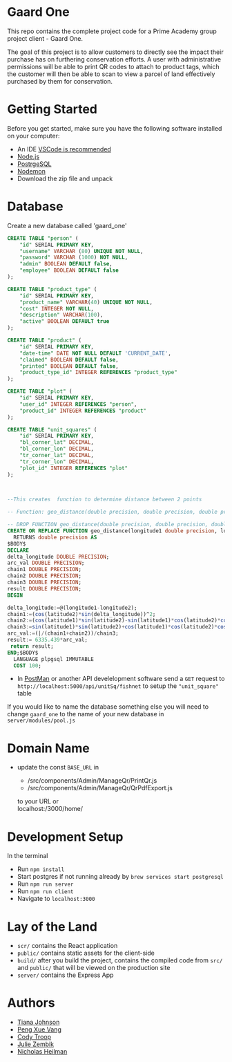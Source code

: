 
# Gaard One
This repo contains  the complete project code for a Prime Academy group project client - Gaard One.

The goal of this project is to allow customers to directly see the impact their purchase has on furthering conservation efforts.  A user with administrative permissions will be able to print QR codes to attach to product tags, which the customer will then be able to scan to view a parcel of land effectively purchased by them for conservation. 
 


# Getting Started
Before you get started, make sure you have the following software installed on your computer:

* An IDE [VSCode is recommended](https://code.visualstudio.com/)
* [Node.js](https://nodejs.org/en/)
* [PostrgeSQL](https://www.postgresql.org/)
* [Nodemon](https://nodemon.io/)
* Download the zip file and unpack

# Database 

Create a new database called 'gaard_one'

```SQL
CREATE TABLE "person" (
    "id" SERIAL PRIMARY KEY,
    "username" VARCHAR (80) UNIQUE NOT NULL,
    "password" VARCHAR (1000) NOT NULL,
    "admin" BOOLEAN DEFAULT false,
	"employee" BOOLEAN DEFAULT false
);

CREATE TABLE "product_type" (
	"id" SERIAL PRIMARY KEY,
	"product_name" VARCHAR(40) UNIQUE NOT NULL,
	"cost" INTEGER NOT NULL,
	"description" VARCHAR(100),
	"active" BOOLEAN DEFAULT true
);

CREATE TABLE "product" (
	"id" SERIAL PRIMARY KEY,
	"date-time" DATE NOT NULL DEFAULT 'CURRENT_DATE',
	"claimed" BOOLEAN DEFAULT false,
	"printed" BOOLEAN DEFAULT false,
	"product_type_id" INTEGER REFERENCES "product_type"
);

CREATE TABLE "plot" (
	"id" SERIAL PRIMARY KEY,
	"user_id" INTEGER REFERENCES "person",
	"product_id" INTEGER REFERENCES "product"
);

CREATE TABLE "unit_squares" (
	"id" SERIAL PRIMARY KEY,
	"bl_corner_lat" DECIMAL,
	"bl_corner_lon" DECIMAL,
	"tr_corner_lat" DECIMAL,
	"tr_corner_lon" DECIMAL,
	"plot_id" INTEGER REFERENCES "plot"
);



--This creates  function to determine distance between 2 points
  
-- Function: geo_distance(double precision, double precision, double precision, double precision)

-- DROP FUNCTION geo_distance(double precision, double precision, double precision, double precision);
CREATE OR REPLACE FUNCTION geo_distance(longitude1 double precision, longitude2 double precision, latitude1 double precision, latitude2 double precision)
  RETURNS double precision AS
$BODY$
DECLARE 
delta_longitude DOUBLE PRECISION;
arc_val DOUBLE PRECISION;
chain1 DOUBLE PRECISION;
chain2 DOUBLE PRECISION;
chain3 DOUBLE PRECISION;
result DOUBLE PRECISION;
BEGIN

delta_longitude:=@(longitude1-longitude2);
chain1:=(cos(latitude2)*sin(delta_longitude))^2;
chain2:=(cos(latitude1)*sin(latitude2)-sin(latitude1)*cos(latitude2)*cos(delta_longitude))^2;
chain3:=sin(latitude1)*sin(latitude2)+cos(latitude1)*cos(latitude2)*cos(delta_longitude);
arc_val:=(|/(chain1+chain2))/chain3;
result:= 6335.439*arc_val;
 return result;
END;$BODY$
  LANGUAGE plpgsql IMMUTABLE
  COST 100;
```
* In [PostMan](https://www.getpostman.com/) or another API develelopment software 
send a `GET` request to `http://localhost:5000/api/unitSq/fishnet` to setup the `"unit_square"` table


If you would like to name the database something else you will need to change `gaard_one` to the name of your new database in `server/modules/pool.js`

# Domain Name
* update the const `BASE_URL` in 
   - /src/components/Admin/ManageQr/PrintQr.js 
   - /src/components/Admin/ManageQr/QrPdfExport.js

  to your URL or <br>
 	localhost:/3000/home/

 
 
# Development Setup
In the terminal 

* Run `npm install`
* Start postgres if not running already by `brew services start postgresql`
* Run  `npm run server`
* Run `npm run client`
* Navigate to `localhost:3000`

# Lay of the Land

* `scr/` contains the React application
* `public/` contains static assets for the client-side
* `build/` after you build the project, contains the compiled code from `src/` and `public/` that will be viewed on the production site
* `server/` contains the Express App


# Authors

* [Tiana Johnson](https://github.com/TianaJohnson)
* [Peng Xue Vang](https://github.com/TianaJohnson)
* [Cody Troop](https://github.com/RAGSOOK)
* [Julie Zembik](https://github.com/juliezembik)
* [Nicholas Heilman](https://github.com/NicholasHeilman)




 



